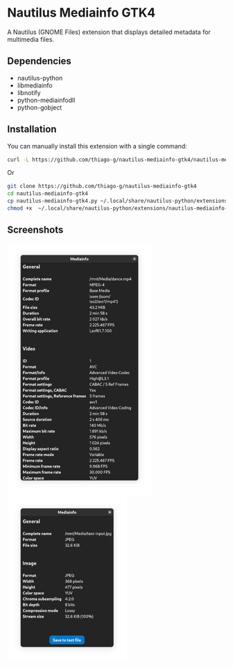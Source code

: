 # Nautilus Mediainfo GTK4

A Nautilus (GNOME Files) extension that displays detailed metadata for multimedia files.

## Dependencies

- nautilus-python
- libmediainfo
- libnotify
- python-mediainfodll
- python-gobject

## Installation

You can manually install this extension with a single command:
```sh
curl -L https://github.com/thiago-g/nautilus-mediainfo-gtk4/nautilus-mediainfo-gtk4.py -o ~/.local/share/nautilus-python/extensions/nautilus-mediainfo-gtk4.py && chmod +x ~/.local/share/nautilus-python/extensions/nautilus-mediainfo-gtk4.py
```
Or 
```sh
git clone https://github.com/thiago-g/nautilus-mediainfo-gtk4
cd nautilus-mediainfo-gtk4
cp nautilus-mediainfo-gtk4.py ~/.local/share/nautilus-python/extensions/ 
chmod +x  ~/.local/share/nautilus-python/extensions/nautilus-mediainfo-gtk4.py 
```

## Screenshots
![Video Example](images/screenshot1.jpg)
![Image Example](images/screenshot2.jpg)
